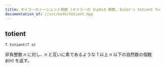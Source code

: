 ```yaml
---
title: オイラーのトーシェント関数 (オイラーの $\phi$ 関数, Euler's totient function)
documentation_of: //src/math/totient.hpp
---
```


## totient
```
T totient(T n)
```

非負整数 $n$ に対し、$n$ と互いに素であるような $1$ 以上 $n$ 以下の自然数の個数 $\phi (n)$ を返す。
